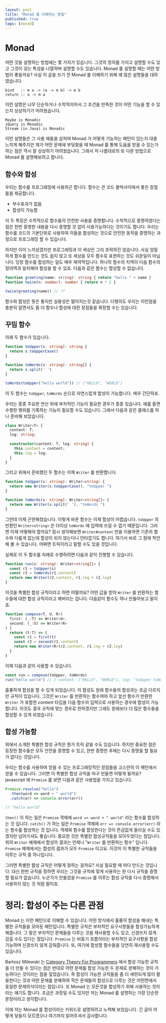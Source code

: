 ```yaml
---
layout: post
title: "Monad 를 이해하는 방법"
published: true
tags: [monad]
---
```


# Monad

어떤 것을 설명하는 방법에는 몇 가지가 있습니다. 그것의 정의를 가지고 설명할 수도 있고 그것이 갖는 특성을 나열하며 설명할 수도 있습니다.
Monad 를 설명할 때는 어떤 방법이 좋을까요? 사실 이 글을 쓰기 전 Monad 를 이해하기 위해 꽤 많은 설명들을 대하였습니다.

```
bind   :: m a -> (a -> m b) -> m b
return :: a -> m a
```
이런 설명은 너무 단순하거나 수학적이어서 그 조건을 만족한 것이 어떤 기능을 할 수 있는지 상상하기가 어려웠습니다.

<!-- more -->

```
Maybe is Monadic
jQuery is Monadic
Stream (in Java) is Monadic
```
이런 설명들은 그 사용 예들을 살피며 Monad 가 어떻게 기능하는 패턴이 있는지 대충 느끼게 해주지만 제가 어떤 문제에 부딫혔을 때 Monad 를 통해 도움을 받을 수 있는가 하는 점은 역시 잘 상상하기 어려웠습니다.
그래서 저 나름대로의 또 다른 방법으로 Monad 를 설명해보려고 합니다.

## 함수와 합성

우리는 함수를 프로그래밍에 사용하곤 합니다. 함수는 큰 코드 블럭사이에서 좋은 장점들을 제공합니다.

- 부수효과가 없음
- 합성이 가능함

이 두 특징은 수학적으로 함수들의 안전한 사용을 증명합니다. 수학적으로 증명하였다는 점은 한번 증명한 내용을 다시 증명할 것 없이 사용가능하다는 것이기도 합니다.
우리는 함수를 코드의 기본단위로 사용하여 이들을 합성하는 것으로 안전한 동작을 증명하는 과정으로 프로그래밍 할 수 있습니다.

하지만 이미 느끼셨겠지만 프로그래밍과 이 세상은 그리 호락하진 않습니다. 사실 엄밀하게 함수를 만드는 것도 쉽지 않고 또 세상을 모두 함수로 표현하는 것도 쉬운일이 아닙니다.
당장 함수를 합성하는 일도 매우 제약적입니다. 하나의 함수의 치역이 다음 함수의 정의역과 일치해야 합성을 할 수 있죠. 다음과 같은 함수는 합성할 수 없습니다.

```typescript
function greeting(name: string): string { return "hello " + name }
function twice(n: number): number { return n * 2 }

twice(greeting(name)) // ??
```

함수와 합성은 뜻은 좋지만 실용성은 떨어지는것 같습니다. 다행히도 우리는 이런점을 충분히 알면서도 좀 더 함수나 합성에 대한 장점들을 확장할 수는 있습니다.


## 꾸밈 함수

아래 두 함수가 있습니다.

```typescript
function toUpper(s: string): string {
  return s.toUpperCase()
}

function toWords(s: string): string[] {
  return s.split(' ')
}

toWords(toUpper("hello world")) // ["HELLO", "WORLD"]
```

이 두 함수는 `toUpper`, `toWords` 순으로 자연스럽게 합성이 가능합니다. 매우 간단하죠.

우리는 종종 주요한 연산 외에 부차적인 기능이 필요한 경우가 종종 있습니다. 예를 들면 수행한 행위를 기록하는 기능이 필요할 수도 있습니다.
그래서 다음과 같은 클래스를 하나 준비해 보았습니다.

```typescript
class Writer<T> {
  content: T;
  log: string;
  
  constructor(content: T, log: string) {
    this.content = content;
    this.log = log;
  }
}
```

그리고 위에서 준비했던 두 함수는 이제 `Writer` 를 반환합니다.

```typescript
function toUpper(s: string): Writer<string> {
  return new Writer(s.toUpperCase(), "toUpper ")
}

function toWords(s: string): Writer<string[]> {
  return new Writer(s.split(' '), "toWords ")
}
```

그런데 이제 곤란해졌습니다. 이렇게 바꾼 함수는 이제 합성이 어렵습니다. `toUpper` 의 반환인 `Writer<string>` 은 더이상 `toWords` 에 입력에 쓰일 수 없기 때문입니다.
그러면 이제 어떻해야 할까요? 잠시 생각해보면 `Writer#content` 만을 이용하면 기존의 함수와 다를게 없는데 합성이 되지 않는다니 안타깝기도 합니다.
여기서 바로 그 점에 착안해 볼 수 있습니다. 어쩌면 트릭이라고 말할 수도 있을 것입니다.

실제로 이 두 함수를 차례로 수행하려면 다음과 같이 진행할 수 있습니다.

```typescript
function run(s: string): Writer<string[]> {
  const r1 = toUpper(s)
  const r2 = toWords(r1.content)
  return new Writer(r2.content, r1.log + r2.log)
}
```

이것을 특별한 합성 규칙이라고 하면 어떨까요? 어떤 값을 받아 `Writer` 를 반환하는 함수들에 대한 합성 규칙이라고 해버리는 겁니다.
다음같이 함수도 하나 만들어보고 말이죠.

```typescript
function compose<T, U, R>(
  first: (_:T) => Writer<U>,
  second: (_:U) => Writer<R>
) {
  return (t:T) => {
    const r1 = first(t)
    const r2 = second(r1.content)
    return new Writer<R>(r2.content, r1.log + r2.log)
  }
}
```

이제 다음과 같이 사용할 수 있습니다.

```typescript
const run = compose(toUpper, toWords)
run("hello world") // { content: ["HELLO", "WORLD"], log: "toUpper toWords " }
```

훌륭하게 합성을 할 수 있게 되었습니다. 이 합성도 원래 함수들의 합성과는 조금 다르지만 규칙이 있습니다.
그것은 `Writer` 를 반환하는 함수여야 하고 앞선 함수가 반환한 `Writer` 가 포함한 content 타입을 다음 함수의 입력으로 사용하는 경우에 합성이 가능합니다.
이것도 결국 규칙에 맞는 경우로 한하겠지만 그래도 원래보다 더 많은 함수들을 합성할 수 있게 되었습니다.

## 합성 가능함

위에서 소개한 특별한 합성 규칙은 뭔가 트릭 같을 수도 있습니다. 하지만 중요한 점은 등장한 함수들은 모두 안전을 증명할 수 있고, 한번 증명한 후에는 다시 증명을 할 필요가 없다는 것입니다.

우리는 함수를 사용하여 얻을 수 있는 프로그래밍적인 장점들을 고스란히 이 패턴에서 얻을 수 있습니다. 그러면 이 특별한 합성 규칙을 마구 만들면 어떻게 될까요?
javascript 에 `Promise` 를 보면 다음과 같은 사용법을 가지고 있습니다.

```javascript
Promise.resolve("hello")
  .then(word => word + " world")
  .catch(err => console.error(err))

// "hello world"
```

`then()` 이 하는 일은 `Promise` 객체에 `word => word + " world"` 라는 함수를 합성하는 것 입니다.
`catch()` 가 하는 일은 `Promise` 객체에 `err => console.error(err)` 라는 함수를 합성하는 것 입니다.
객체와 함수를 합성한다는 것이 뜬금없게 들리실 수도 있겠지만 넘어가셔도 좋습니다. 중요한 것은 특별한 합성규칙들을 모아두었다는 점입니다.
위의 `Writer` 예제에서 합성의 결과는 언제나 "`Writer` 를 반환하는 함수" 입니다. `Promise` 예제에서는 합성의 결과가 모두 `Promise` 이고요.
이것이 이 특별한 규칙들을 이루는 규칙 중 하나입니다.

그러면 특별한 합성 규칙은 어떻게 정하는 걸까요? 사실 필요할 때 마다 만드는 것입니다. 대신 한번 규칙을 정하면 우리는 그것을 규칙에 맞게 사용하는 한 다시 규칙을 증명할 필요가 없습니다.
누군가가 만들었을 `Promise` 를 이루는 합성 규칙을 다시 증명해서 사용하지 않는 것 처럼 말이죠.

# 정리: 합성이 주는 다른 관점

Monad 는 이런 패턴으로 이해할 수 있습니다. 어떤 방식에서 훌륭히 합성을 해내는 특별한 규칙들을 모아둔 패턴입니다. 특별한 규칙은 부차적인 요구사항들을 합성가능하게 해줍니다.
그 말은 부차적인 문제들을 다루는 것을 재사용할 수도 있고, 신경쓰지 않게 감출 수도 있다는 점입니다. `Promise` 는 비동기 흐름이라는 부차적인 요구사항을 합성 가능하며 신경쓰지 않게 감춰줍니다.
또, 여기에 합성할 함수들을 당연히 재사용할 수도 있습니다.

Bartosz Milewski 는 [Category Theory For Programmers](https://bartoszmilewski.com/2014/10/28/category-theory-for-programmers-the-preface/) 에서 합성 가능한 규칙을 더 만들 수 있다는 점은 반대로 어떤 문제를 합성 가능한 두 문제로 분해하는 것이 가능하다는 것이라는 점을 짚었습니다.
즉 합성이 가능한 규칙들을 좀 더 세련되게 많이 활용한다는 것과 어떤 문제를 분해하여 작은 문제들의 합성으로 다루는 것은 어떤면에서 동일한 문제의식이라는 점입니다. 
또 Monad 는 모든것을 합성하기 위해 사용하는 것이라는 얘기도 합니다. 조금은 과장일 수도 있지만 저는 Monad 를 설명하는 가장 단순한 문장이라고 생각합니다.

이에 저는 Monad 를 합성이라는 키워드로 설명하려고 노력해 보았습니다. 긴 글이 어떻게 닿을지 모르겠으나 여기까지 읽어주셔서 감사합니다.
